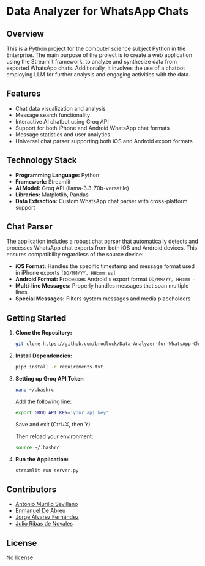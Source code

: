 # Data Analyzer for WhatsApp Chats

## Overview
This is a Python project for the computer science subject Python in the Enterprise. The main purpose of the project is to create a web application using the Streamlit framework, to analyze and synthesize data from exported WhatsApp chats. Additionally, it involves the use of a chatbot employing LLM for further analysis and engaging activities with the data.

## Features
- Chat data visualization and analysis
- Message search functionality
- Interactive AI chatbot using Groq API
- Support for both iPhone and Android WhatsApp chat formats
- Message statistics and user analytics
- Universal chat parser supporting both iOS and Android export formats

## Technology Stack

- **Programming Language:** Python
- **Framework:** Streamlit
- **AI Model:** Groq API (llama-3.3-70b-versatile)
- **Libraries:** Matplotlib, Pandas
- **Data Extraction:** Custom WhatsApp chat parser with cross-platform support

## Chat Parser
The application includes a robust chat parser that automatically detects and processes WhatsApp chat exports from both iOS and Android devices. This ensures compatibility regardless of the source device:
- **iOS Format:** Handles the specific timestamp and message format used in iPhone exports `[DD/MM/YY, HH:mm:ss]`
- **Android Format:** Processes Android's export format `DD/MM/YY, HH:mm -`
- **Multi-line Messages:** Properly handles messages that span multiple lines
- **Special Messages:** Filters system messages and media placeholders

## Getting Started

1. **Clone the Repository:**
   ```bash
   git clone https://github.com/brodluck/Data-Analyzer-for-WhatsApp-Chats.git
   ```

2. **Install Dependencies:**
   ```bash
   pip3 install -r requirements.txt
   ```

3. **Setting up Groq API Token**
   ```bash
   nano ~/.bashrc
   ```
   Add the following line:
   ```bash
   export GROQ_API_KEY='your_api_key'
   ```
   Save and exit (Ctrl+X, then Y)
   
   Then reload your environment:
   ```bash
   source ~/.bashrc
   ```

4. **Run the Application:**
   ```bash
   streamlit run server.py 
   ```

## Contributors

- [Antonio Murillo Sevillano](https://github.com/murisevi)
- [Enmanuel De Abreu](https://github.com/brodluck)
- [Jorge Álvarez Fernández](https://github.com/joregete)
- [Julio Ribas de Novales](https://github.com/jRibasN)

## License

No license
